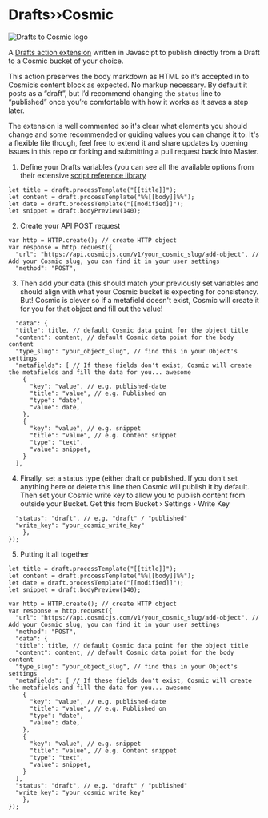 # Drafts››Cosmic

![Drafts to Cosmic logo](https://res.cloudinary.com/kejk/image/upload/v1607677073/drafts-to-cosmic_hllch7.svg)

A [Drafts action extension](https://actions.getdrafts.com/a/1fP) written in Javascipt to publish directly from a Draft to a Cosmic bucket of your choice. 

This action preserves the body markdown as HTML so it’s accepted in to Cosmic’s content block as expected. No markup necessary. By default it posts as a “draft”, but I’d recommend changing the `status` line to “published” once you’re comfortable with how it works as it saves a step later.

The extension is well commented so it's clear what elements you should change and some recommended or guiding values you can change it to. It's a flexible file though, feel free to extend it and share updates by opening issues in this repo or forking and submitting a pull request back into Master.

1. Define your Drafts variables (you can see all the available options from their extensive [script reference library](https://scripting.getdrafts.com)

```
let title = draft.processTemplate("[[title]]");
let content = draft.processTemplate("%%[[body]]%%");
let date = draft.processTemplate("[[modified]]");
let snippet = draft.bodyPreview(140);
```

2. Create your API POST request

```
var http = HTTP.create(); // create HTTP object
var response = http.request({
  "url": "https://api.cosmicjs.com/v1/your_cosmic_slug/add-object", // Add your Cosmic slug, you can find it in your user settings
  "method": "POST",
```

3. Then add your data (this should match your previously set variables and should align with what your Cosmic bucket is expecting for consistency. But! Cosmic is clever so if a metafield doesn't exist, Cosmic will create it for you for that object and fill out the value!

```
  "data": {
  "title": title, // default Cosmic data point for the object title
  "content": content, // default Cosmic data point for the body content
  "type_slug": "your_object_slug", // find this in your Object's settings
  "metafields": [ // If these fields don't exist, Cosmic will create the metafields and fill the data for you... awesome
    {
      "key": "value", // e.g. published-date
      "title": "value", // e.g. Published on
      "type": "date",
      "value": date,
    },
    {
      "key": "value", // e.g. snippet
      "title": "value", // e.g. Content snippet
      "type": "text",
      "value": snippet,
    }
  ],
```
4. Finally, set a status type (either draft or published. If you don't set anything here or delete this line then Cosmic will publish it by default. Then set your Cosmic write key to allow you to publish content from outside your Bucket. Get this from Bucket › Settings › Write Key 

```
  "status": "draft", // e.g. "draft" / "published"
  "write_key": "your_cosmic_write_key"
	},
});
```

5. Putting it all together

```
let title = draft.processTemplate("[[title]]");
let content = draft.processTemplate("%%[[body]]%%");
let date = draft.processTemplate("[[modified]]");
let snippet = draft.bodyPreview(140);

var http = HTTP.create(); // create HTTP object
var response = http.request({
  "url": "https://api.cosmicjs.com/v1/your_cosmic_slug/add-object", // Add your Cosmic slug, you can find it in your user settings
  "method": "POST",
  "data": {
  "title": title, // default Cosmic data point for the object title
  "content": content, // default Cosmic data point for the body content
  "type_slug": "your_object_slug", // find this in your Object's settings
  "metafields": [ // If these fields don't exist, Cosmic will create the metafields and fill the data for you... awesome
    {
      "key": "value", // e.g. published-date
      "title": "value", // e.g. Published on
      "type": "date",
      "value": date,
    },
    {
      "key": "value", // e.g. snippet
      "title": "value", // e.g. Content snippet
      "type": "text",
      "value": snippet,
    }
  ],
  "status": "draft", // e.g. "draft" / "published"
  "write_key": "your_cosmic_write_key"
	},
});
```
